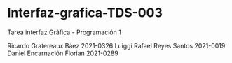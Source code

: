 # Interfaz-grafica-TDS-003
Tarea interfaz Gráfica - Programación 1

Ricardo Gratereaux Báez 2021-0326
Luiggi Rafael Reyes Santos 2021-0019
Daniel Encarnación Florian 2021-0289
